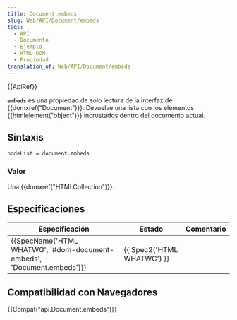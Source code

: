 ```yaml
---
title: Document.embeds
slug: Web/API/Document/embeds
tags:
  - API
  - Documento
  - Ejemplo
  - HTML DOM
  - Propiedad
translation_of: Web/API/Document/embeds
---
```

{{ApiRef}}

**`embeds`** es una propiedad de sólo lectura de la interfaz de {{domxref("Document")}}. Devuelve una lista con los elementos {{htmlelement("object")}} incrustados dentro del documento actual.

## Sintaxis

    nodeList = document.embeds

### Valor

Una {{domxref("HTMLCollection")}}.

## Especificaciones

| Especificación                                                                               | Estado                               | Comentario |
| -------------------------------------------------------------------------------------------- | ------------------------------------ | ---------- |
| {{SpecName('HTML WHATWG', '#dom-document-embeds', 'Document.embeds')}} | {{ Spec2('HTML WHATWG') }} |            |

## Compatibilidad con Navegadores

{{Compat("api.Document.embeds")}}

